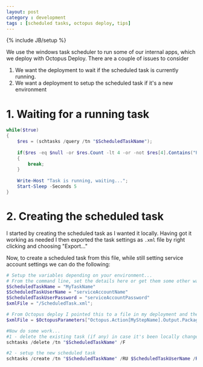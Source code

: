 ```yaml
---
layout: post
category : development
tags : [scheduled tasks, octopus deploy, tips]
---
```


{% include JB/setup %}

We use the windows task scheduler to run some of our internal apps, which we deploy with Octopus Deploy. There are a couple of issues to consider

1. We want the deployment to wait if the scheduled task is currently running.
2. We want a deployment to setup the scheduled task if it's a new environment

# 1. Waiting for a running task

~~~powershell
while($true)
{ 
	$res = (schtasks /query /tn "$ScheduledTaskName");
   	
    if($res -eq $null -or $res.Count -lt 4 -or -not $res[4].Contains("Running"))
    { 
    	break;
    }
    
	Write-Host "Task is running, waiting..."; 
    Start-Sleep -Seconds 5
}
~~~

# 2. Creating the scheduled task

I started by creating the scheduled task as I wanted it locally. Having got it working as needed I then exported the task settings as `.xml` file by right clicking and choosing "Export..."

Now, to create a scheduled task from this file, while still setting service account settings we can do the following:

~~~powershell
# Setup the variables depending on your environment...
# From the command line, set the details here or get them some other way...
$ScheduledTaskName = "MyTaskName"
$ScheduledTaskUserName = "serviceAccountName"
$ScheduledTaskUserPassword = "serviceAccountPassword"
$xmlFile = "/ScheduledTask.xml";

# From Octopus deploy I pointed this to a file in my deployment and the user credentials are automaticalyl mapped from deployment variables.
$xmlFile = $OctopusParameters["Octopus.Action[MyStepName].Output.Package.InstallationDirectoryPath"] + "/ScheduledTask.xml";

#Now do some work...
#1 - delete the existing task (if any) in case it's been locally changed.
schtasks /delete /tn "$ScheduledTaskName" /F

#2 - setup the new scheduled task
schtasks /create /tn "$ScheduledTaskName" /RU $ScheduledTaskUserName /RP $ScheduledTaskUserPassword /XML "$xmlFile"
~~~
